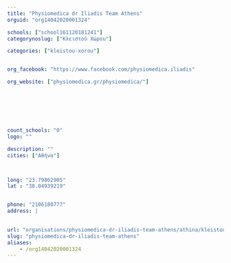 ```yaml
---
title: "Physiomedica dr Iliadis Team Athens"
orguid: "org14042020001324"

schools: ["school161120181241"]
categorynoslug: ["Κλειστού Χώρου"]

categories: ["kleistou-xorou"]


org_facebook: "https://www.facebook.com/physiomedica.iliadis"

org_website: ["physiomedica.gr/physiomedica/"]







count_schools: "0"
logo: ""

description: ""
cities: ["Αθήνα"]



long: "23.79862905"
lat : "38.04939219"


phone: "2106180777"
address: |
    

url: "organisations/physiomedica-dr-iliadis-team-athens/athina/kleistou-xorou"
slug: "physiomedica-dr-iliadis-team-athens"
aliases:
    - /org14042020001324
---
```



